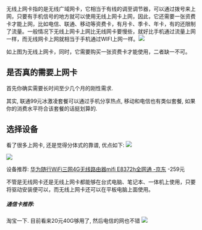 无线上网卡指的是无线广域网卡，它相当于有线的调至调节器，可以通过拨号来上网，只要有手机信号的地方就可以使用无线上网卡上网，因此，它还需要一张资费卡才能上网，比如电信、联通、移动等资费卡，有月卡、季卡、年卡，有的还限制了流量。一般情况下无线上网卡上网比无线网卡要慢些，就好比手机通过流量上网一样，而无线网卡上网就相当于手机通过WIFI上网一样。![](http://upload-images.jianshu.io/upload_images/1662509-bb71da4981c4e47c?imageMogr2/auto-orient/strip%7CimageView2/2/w/1240)

如上图为无线上网卡，同时，它需要购买一张资费卡才能使用，二者缺一不可。

## 是否真的需要上网卡
首先你确实需要长时间至少几个月的刚性需求.

其实, 联通99元冰激凌套餐可以通过手机分享热点, 移动和电信也有类似套餐, 如果你的消费水平符合该套餐的话挺划算的.

## 选择设备
看了很多上网卡, 还是觉得分体式的靠谱, 优点如下: 
![](https://upload-images.jianshu.io/upload_images/1662509-d1561e891d681b67.png?imageMogr2/auto-orient/strip%7CimageView2/2/w/1240)

![](https://upload-images.jianshu.io/upload_images/1662509-b363374e300e81b5.png?imageMogr2/auto-orient/strip%7CimageView2/2/w/1240)

设备推荐: 
[华为随行WiFi三网4G无线路由器mifi E8372h全网通 -京东](https://item.jd.com/16379800027.html#none) -259元

不管是无线网卡还是无线上网卡都能够在台式电脑、笔记本、一体机上使用，只要将驱动安装便可以，而无线上网卡还可以在平板电脑上面使用。

##### 通信卡推荐: 
淘宝一下. 目前看来20元40G够用了, 然后电信的网也不错
![](https://upload-images.jianshu.io/upload_images/1662509-3b5c8089b6b5d7ce.png?imageMogr2/auto-orient/strip%7CimageView2/2/w/1240) 
